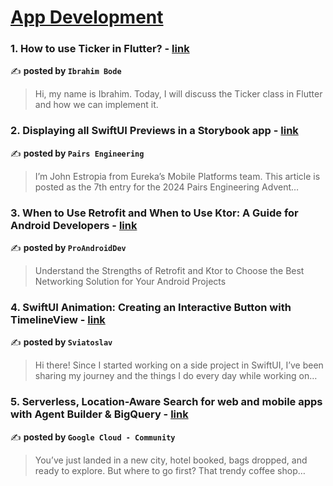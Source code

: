 
<h1><a href=https://medium.com/tag/mobile-app-development/recommended target="_blank" rel="noopener noreferrer">App Development</a></h1>
<h3>1. How to use Ticker in Flutter? - <a href="https://medium.com/@ibrahimbode41/how-to-use-ticker-in-flutter-802609df949b" target="_blank" rel="noopener noreferrer">link</a></h3>

✍️ **posted by `Ibrahim Bode`**

<blockquote>Hi, my name is Ibrahim. Today, I will discuss the Ticker class in Flutter and how we can implement it.</blockquote>

<h3>2. Displaying all SwiftUI Previews in a Storybook app - <a href="https://medium.com/eureka-engineering/displaying-all-swiftui-previews-in-a-storybook-app-1dd8e925d777" target="_blank" rel="noopener noreferrer">link</a></h3>

✍️ **posted by `Pairs Engineering`**

<blockquote>I’m John Estropia from Eureka’s Mobile Platforms team. This article is posted as the 7th entry for the 2024 Pairs Engineering Advent…</blockquote>

<h3>3. When to Use Retrofit and When to Use Ktor: A Guide for Android Developers - <a href="https://medium.com/proandroiddev/when-to-use-retrofit-and-when-to-use-ktor-a-guide-for-android-developers-918491dcf69a" target="_blank" rel="noopener noreferrer">link</a></h3>

✍️ **posted by `ProAndroidDev`**

<blockquote>Understand the Strengths of Retrofit and Ktor to Choose the Best Networking Solution for Your Android Projects</blockquote>

<h3>4. SwiftUI Animation: Creating an Interactive Button with TimelineView - <a href="https://medium.com/@sviatoslav.kliuchev/swiftui-animation-creating-an-interactive-button-with-timelineview-bd12812c72e4" target="_blank" rel="noopener noreferrer">link</a></h3>

✍️ **posted by `Sviatoslav`**

<blockquote>Hi there! Since I started working on a side project in SwiftUI, I’ve been sharing my journey and the things I do every day while working on…</blockquote>

<h3>5. Serverless, Location-Aware Search for web and mobile apps with Agent Builder & BigQuery - <a href="https://medium.com/google-cloud/serverless-location-aware-search-for-web-and-mobile-apps-with-agent-builder-bigquery-89f2fef1ab20" target="_blank" rel="noopener noreferrer">link</a></h3>

✍️ **posted by `Google Cloud - Community`**

<blockquote>You’ve just landed in a new city, hotel booked, bags dropped, and ready to explore. But where to go first? That trendy coffee shop…</blockquote>

